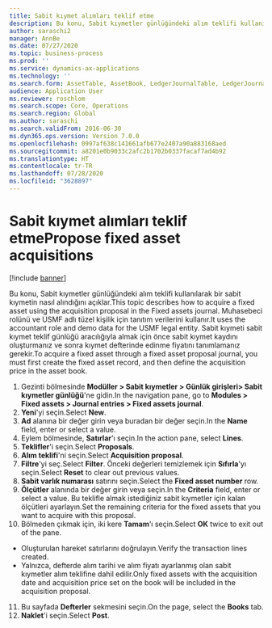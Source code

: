 ```yaml
---
title: Sabit kıymet alımları teklif etme
description: Bu konu, Sabit kıymetler günlüğündeki alım teklifi kullanılarak bir sabit kıymetin nasıl alındığını açıklar.
author: saraschi2
manager: AnnBe
ms.date: 07/27/2020
ms.topic: business-process
ms.prod: ''
ms.service: dynamics-ax-applications
ms.technology: ''
ms.search.form: AssetTable, AssetBook, LedgerJournalTable, LedgerJournalTransAsset, SysQueryForm
audience: Application User
ms.reviewer: roschlom
ms.search.scope: Core, Operations
ms.search.region: Global
ms.author: saraschi
ms.search.validFrom: 2016-06-30
ms.dyn365.ops.version: Version 7.0.0
ms.openlocfilehash: 0997af638c141661afb677e2407a90a883168aed
ms.sourcegitcommit: a8201e0b9033c2afc2b1702b0337facaf7ad4b92
ms.translationtype: HT
ms.contentlocale: tr-TR
ms.lasthandoff: 07/28/2020
ms.locfileid: "3628897"
---
```

# <a name="propose-fixed-asset-acquisitions"></a><span data-ttu-id="21d19-103">Sabit kıymet alımları teklif etme</span><span class="sxs-lookup"><span data-stu-id="21d19-103">Propose fixed asset acquisitions</span></span>

[!include [banner](../../includes/banner.md)]

<span data-ttu-id="21d19-104">Bu konu, Sabit kıymetler günlüğündeki alım teklifi kullanılarak bir sabit kıymetin nasıl alındığını açıklar.</span><span class="sxs-lookup"><span data-stu-id="21d19-104">This topic describes how to acquire a fixed asset using the acquisition proposal in the Fixed assets journal.</span></span> <span data-ttu-id="21d19-105">Muhasebeci rolünü ve USMF adlı tüzel kişilik için tanıtım verilerini kullanır.</span><span class="sxs-lookup"><span data-stu-id="21d19-105">It uses the accountant role and demo data for the USMF legal entity.</span></span> <span data-ttu-id="21d19-106">Sabit kıymeti sabit kıymet teklif günlüğü aracılığıyla almak için önce sabit kıymet kaydını oluşturmanız ve sonra kıymet defterinde edinme fiyatını tanımlamanız gerekir.</span><span class="sxs-lookup"><span data-stu-id="21d19-106">To acquire a fixed asset through a fixed asset proposal journal, you must first create the fixed asset record, and then define the acquisition price in the asset book.</span></span>

1. <span data-ttu-id="21d19-107">Gezinti bölmesinde **Modüller > Sabit kıymetler > Günlük girişleri> Sabit kıymetler günlüğü**'ne gidin.</span><span class="sxs-lookup"><span data-stu-id="21d19-107">In the navigation pane, go to **Modules > Fixed assets > Journal entries > Fixed assets journal**.</span></span>
2. <span data-ttu-id="21d19-108">**Yeni**'yi seçin.</span><span class="sxs-lookup"><span data-stu-id="21d19-108">Select **New**.</span></span>
3. <span data-ttu-id="21d19-109">**Ad** alanına bir değer girin veya buradan bir değer seçin.</span><span class="sxs-lookup"><span data-stu-id="21d19-109">In the **Name** field, enter or select a value.</span></span>
4. <span data-ttu-id="21d19-110">Eylem bölmesinde, **Satırlar**'ı seçin.</span><span class="sxs-lookup"><span data-stu-id="21d19-110">In the action pane, select **Lines**.</span></span>
5. <span data-ttu-id="21d19-111">**Teklifler**'i seçin.</span><span class="sxs-lookup"><span data-stu-id="21d19-111">Select **Proposals**.</span></span>
6. <span data-ttu-id="21d19-112">**Alım teklifi**'ni seçin.</span><span class="sxs-lookup"><span data-stu-id="21d19-112">Select **Acquisition proposal**.</span></span>
7. <span data-ttu-id="21d19-113">**Filtre**'yi seç.</span><span class="sxs-lookup"><span data-stu-id="21d19-113">Select **Filter**.</span></span> <span data-ttu-id="21d19-114">Önceki değerleri temizlemek için **Sıfırla**'yı seçin.</span><span class="sxs-lookup"><span data-stu-id="21d19-114">Select **Reset** to clear out previous values.</span></span>
8. <span data-ttu-id="21d19-115">**Sabit varlık numarası** satırını seçin.</span><span class="sxs-lookup"><span data-stu-id="21d19-115">Select the **Fixed asset number** row.</span></span>
9. <span data-ttu-id="21d19-116">**Ölçütler** alanında bir değer girin veya seçin.</span><span class="sxs-lookup"><span data-stu-id="21d19-116">In the **Criteria** field, enter or select a value.</span></span> <span data-ttu-id="21d19-117">Bu teklifle almak istediğiniz sabit kıymetler için kalan ölçütleri ayarlayın.</span><span class="sxs-lookup"><span data-stu-id="21d19-117">Set the remaining criteria for the fixed assets that you want to acquire with this proposal.</span></span>  
10. <span data-ttu-id="21d19-118">Bölmeden çıkmak için, iki kere **Tamam**'ı seçin.</span><span class="sxs-lookup"><span data-stu-id="21d19-118">Select **OK** twice to exit out of the pane.</span></span>
- <span data-ttu-id="21d19-119">Oluşturulan hareket satırlarını doğrulayın.</span><span class="sxs-lookup"><span data-stu-id="21d19-119">Verify the transaction lines created.</span></span>  
- <span data-ttu-id="21d19-120">Yalnızca, defterde alım tarihi ve alım fiyatı ayarlanmış olan sabit kıymetler alım teklifine dahil edilir.</span><span class="sxs-lookup"><span data-stu-id="21d19-120">Only fixed assets with the acquisition date and acquisition price set on the book will be included in the acquisition proposal.</span></span>  
11. <span data-ttu-id="21d19-121">Bu sayfada **Defterler** sekmesini seçin.</span><span class="sxs-lookup"><span data-stu-id="21d19-121">On the page, select the **Books** tab.</span></span>
12. <span data-ttu-id="21d19-122">**Naklet**'i seçin.</span><span class="sxs-lookup"><span data-stu-id="21d19-122">Select **Post**.</span></span>

